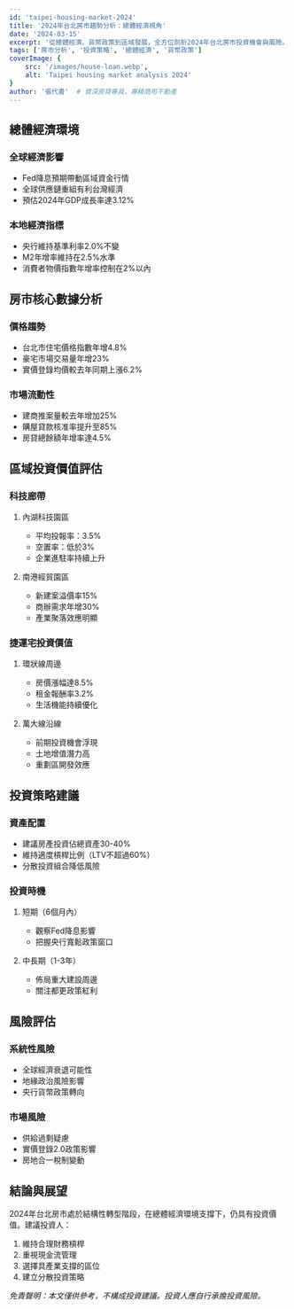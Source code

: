 ```yaml
---
id: 'taipei-housing-market-2024'
title: '2024年台北房市趨勢分析：總體經濟視角'
date: '2024-03-15'
excerpt: '從總體經濟、貨幣政策到區域發展，全方位剖析2024年台北房市投資機會與風險。'
tags: ['房市分析', '投資策略', '總體經濟', '貨幣政策']
coverImage: {
    src: '/images/house-loan.webp',
    alt: 'Taipei housing market analysis 2024'
}
author: '張代書'  # 資深房貸專員，專精商用不動產
---
```


## 總體經濟環境

### 全球經濟影響
- Fed降息預期帶動區域資金行情
- 全球供應鏈重組有利台灣經濟
- 預估2024年GDP成長率達3.12%

### 本地經濟指標
- 央行維持基準利率2.0%不變
- M2年增率維持在2.5%水準
- 消費者物價指數年增率控制在2%以內

## 房市核心數據分析

### 價格趨勢
- 台北市住宅價格指數年增4.8%
- 豪宅市場交易量年增23%
- 實價登錄均價較去年同期上漲6.2%

### 市場流動性
- 建商推案量較去年增加25%
- 購屋貸款核准率提升至85%
- 房貸總餘額年增率達4.5%

## 區域投資價值評估

### 科技廊帶
1. 內湖科技園區
   - 平均投報率：3.5%
   - 空置率：低於3%
   - 企業進駐率持續上升
   
2. 南港經貿園區
   - 新建案溢價率15%
   - 商辦需求年增30%
   - 產業聚落效應明顯

### 捷運宅投資價值
1. 環狀線周邊
   - 房價漲幅達8.5%
   - 租金報酬率3.2%
   - 生活機能持續優化

2. 萬大線沿線
   - 前期投資機會浮現
   - 土地增值潛力高
   - 重劃區開發效應

## 投資策略建議

### 資產配置
- 建議房產投資佔總資產30-40%
- 維持適度槓桿比例（LTV不超過60%）
- 分散投資組合降低風險

### 投資時機
1. 短期（6個月內）
   - 觀察Fed降息影響
   - 把握央行寬鬆政策窗口
   
2. 中長期（1-3年）
   - 佈局重大建設周邊
   - 關注都更政策紅利

## 風險評估

### 系統性風險
- 全球經濟衰退可能性
- 地緣政治風險影響
- 央行貨幣政策轉向

### 市場風險
- 供給過剩疑慮
- 實價登錄2.0政策影響
- 房地合一稅制變動

## 結論與展望

2024年台北房市處於結構性轉型階段，在總體經濟環境支撐下，仍具有投資價值。建議投資人：

1. 維持合理財務槓桿
2. 重視現金流管理
3. 選擇具產業支撐的區位
4. 建立分散投資策略

*免責聲明：本文僅供參考，不構成投資建議。投資人應自行承擔投資風險。* 
